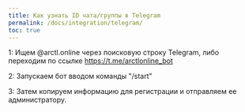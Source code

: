 ```yaml
---
title: Как узнать ID чата/группы в Telegram
permalink: /docs/integration/telegram/
toc: true
---
```


1: Ищем @arctl.online через поисковую строку Telegram, либо переходим по ссылке https://t.me/arctlonline_bot

2: Запускаем бот вводом команды "/start"

3: Затем копируем информацию для регистрации и отправляем ее администратору.
